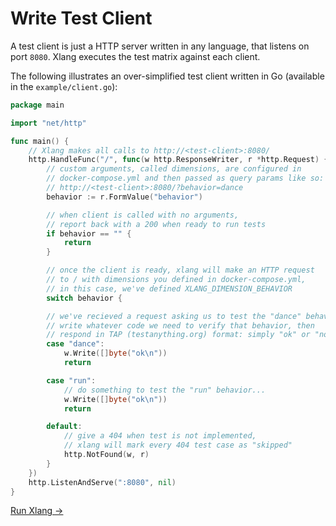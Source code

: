 # Write Test Client

A test client is just a HTTP server written in any language, that listens on port `8080`.
Xlang executes the test matrix against each client.

The following illustrates an over-simplified test client written in Go (available in the `example/client.go`):

```go
package main

import "net/http"

func main() {
	// Xlang makes all calls to http://<test-client>:8080/
	http.HandleFunc("/", func(w http.ResponseWriter, r *http.Request) {
		// custom arguments, called dimensions, are configured in
		// docker-compose.yml and then passed as query params like so:
		// http://<test-client>:8080/?behavior=dance
		behavior := r.FormValue("behavior")

		// when client is called with no arguments,
		// report back with a 200 when ready to run tests
		if behavior == "" {
			return
		}

		// once the client is ready, xlang will make an HTTP request
		// to / with dimensions you defined in docker-compose.yml,
		// in this case, we've defined XLANG_DIMENSION_BEHAVIOR
		switch behavior {

		// we've recieved a request asking us to test the "dance" behavior,
		// write whatever code we need to verify that behavior, then
		// respond in TAP (testanything.org) format: simply "ok" or "not ok"
		case "dance":
			w.Write([]byte("ok\n"))
			return

		case "run":
			// do something to test the "run" behavior...
			w.Write([]byte("ok\n"))
			return

		default:
			// give a 404 when test is not implemented,
			// xlang will mark every 404 test case as "skipped"
			http.NotFound(w, r)
		}
	})
	http.ListenAndServe(":8080", nil)
}
```

[Run Xlang →](run-xlang.md)

